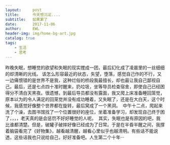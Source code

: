 ```yaml
---
layout:     post
title:      今天想沉淀....
subtitle:   如果累了
date:       2017-11-06
author:     EWL
header-img: img/home-bg-art.jpg
catalog: true
tags:
    - 生活    
    - 思考  
---
```


  昨晚失眠，想睡觉的欲望和失眠的现实搅成一团，最后幻化成了凌晨里的一丝细细的却清晰的光线。
  该怎么形容最近的状态，失望，堕落，感觉自己作的不行，又一边痛恨错的是世界不是我，这种烂俗的桥段我最擅长，却也最让我自己鄙视自己。最后，还是七点四十准时醒来，扔垃圾，坐等导员检查宿舍，即使自己已经困得分不清白天黑夜。很遗憾，到最后导员都没有露面，我又爬上床准备睡回笼觉，原本以为的令人满足的回笼觉并没有成功睡着，又失眠了，还是在大白天，这个时候，我感觉好像整个世界都在旋转，最后窝成了一个黑洞。
  中午十二点，爬起来洗了个澡，去图书馆找了一个位置很好的座位，坐着准备学习，却发现自己终于困了，，，，老天真的是会惩罚不好好睡觉的人呢。
  其实，失眠也是有原因的吧，我比谁都清楚。但是，破罐子破摔好像已经成为了日常。于是在半昏半醒之间，我撑着脑袋看完了《好物集》，越看越清醒，越看心里似乎也越清明。有些话不能说透，这些话我也只说给自己，好好准备吧。人生第二个十年···
